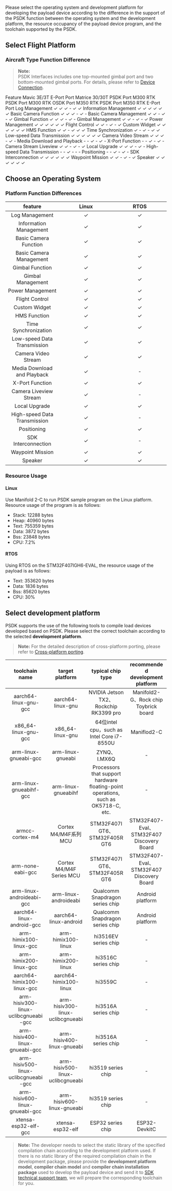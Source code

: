 Please select the operating system and development platform for developing the payload device according to the difference in the support of the PSDK function between the operating system and the development platform, the resource occupancy of the payload device program, and the toolchain supported by the PSDK.

## Select Flight Platform

### Aircraft Type Function Difference

>**Note:**<br/>
> PSDK Interfaces includes one top-mounted gimbal port and two bottom-mounted gimbal ports. For details, please refer to [Device Connection](https://developer.dji.com/doc/payload-sdk-tutorial/en/quick-start/device-connect.html#payload-development-based-on-typec-interface-osdk-expansion-interface). 

   <th>Feature</th>
   <th>Mavic 3E/3T E-Port Port</th>
   <th>Matrice 30/30T PSDK Port</th>
   <th>M300 RTK PSDK Port</th>
   <th>M300 RTK OSDK Port</th>
   <th>M350 RTK PSDK Port</th>
   <th>M350 RTK E-Port Port</th>
    <tbody>
        <tr>
            <td>Log Management</td>
            <td>✓</td>
            <td>✓</td>
            <td>✓</td>
            <td>-</td>
            <td>✓</td>
            <td>✓</td>
        </tr>
        <tr>
            <td>Information Management</td>
            <td>✓</td>
            <td>✓</td>
            <td>✓</td>
            <td>✓</td>
            <td>✓</td>
            <td>✓</td>
        </tr>
        <tr>
            <td>Basic Camera Function</td>
            <td>✓</td>
            <td>✓</td>
            <td>✓</td>
            <td>-</td>
            <td>✓</td>
            <td>-</td>
        </tr>
        <tr>
            <td>Basic Camera Management</td>
            <td>✓</td>
            <td>✓</td>
            <td>-</td>
            <td>✓</td>
            <td>-</td>
            <td>✓</td>
        </tr>
        <tr>
            <td>Gimbal Function</td>
            <td>✓</td>
            <td>✓</td>
            <td>✓</td>
            <td>-</td>
            <td>✓</td>
            <td>-</td>
        </tr>
        <tr>
            <td>Gimbal Management</td>
            <td>✓</td>
            <td>✓</td>
            <td>-</td>
            <td>✓</td>
            <td>-</td>
            <td>✓</td>
        </tr>
        <tr>
            <td>Power Management</td>
            <td>✓</td>
            <td>✓</td>
            <td>✓</td>
            <td>✓</td>
            <td>✓</td>
            <td>✓</td>
        </tr>
        <tr>
            <td>Flight Control</td>
            <td>✓</td>
            <td>✓</td>
            <td>-</td>
            <td>✓</td>
            <td>-</td>
            <td>✓</td>
        </tr>
        <tr>
            <td>Custom Widget</td>
            <td>✓</td>
            <td>✓</td>
            <td>✓</td>
            <td>✓</td>
            <td>✓</td>
            <td>✓</td>
        </tr>
        <tr>
            <td>HMS Function</td>
            <td>✓</td>
            <td>✓</td>
            <td>-</td>
            <td>✓</td>
            <td>✓</td>
            <td>✓</td>
        </tr>
        <tr>
            <td>Time Synchronization</td>
            <td>✓</td>
            <td>-</td>
            <td>✓</td>
            <td>-</td>
            <td>✓</td>
            <td>✓</td>
        </tr>
        <tr>
            <td>Low-speed Data Transmission</td>
            <td>✓</td>
            <td>✓</td>
            <td>✓</td>
            <td>✓</td>
            <td>✓</td>
            <td>✓</td>
        </tr>
        <tr>
            <td>Camera Video Stream</td>
            <td>✓</td>
            <td>✓</td>
            <td>✓</td>
            <td>-</td>
            <td>✓</td>
            <td>-</td>
        </tr>
        <tr>
            <td>Media Download and Playback</td>
            <td>-</td>
            <td>-</td>
            <td>✓</td>
            <td>-</td>
            <td>✓</td>
            <td>-</td>
        </tr>
        <tr>
            <td>X-Port Function</td>
            <td>-</td>
            <td>-</td>
            <td>✓</td>
            <td>-</td>
            <td>✓</td>
            <td>-</td>
        </tr>
        <tr>
            <td>Camera Stream Liveview</td>
            <td>✓</td>
            <td>✓</td>
            <td>-</td>
            <td>✓</td>
            <td>-</td>
            <td>✓</td>
        </tr>
        <tr>
            <td>Local Upgrade</td>
            <td>✓</td>
            <td>✓</td>
            <td>✓</td>
            <td>-</td>
            <td>✓</td>
            <td>-</td>
        </tr>
        <tr>
            <td>High-speed Data Transmission</td>
            <td>-</td>
            <td>-</td>
            <td>✓</td>
            <td>-</td>
            <td>-</td>
            <td>-</td>
        </tr>
        <tr>
            <td>Positioning</td>
            <td>-</td>
            <td>-</td>
            <td>✓</td>
            <td>-</td>
            <td>✓</td>
            <td>-</td>
        </tr>
        <tr>
            <td>SDK Interconnection</td>
            <td>✓</td>
            <td>✓</td>
            <td>✓</td>
            <td>✓</td>
            <td>✓</td>
            <td>✓</td>
        </tr>
        <tr>
            <td>Waypoint Mission</td>
            <td>✓</td>
            <td>✓</td>
            <td>-</td>
            <td>✓</td>
            <td>-</td>
            <td>✓</td>
        </tr>
        <tr>
            <td>Speaker</td>
            <td>✓</td>
            <td>✓</td>
            <td>✓</td>
            <td>✓</td>
            <td>✓</td>
            <td>✓</td>
        </tr>
    </tbody>


## Choose an Operating System

### Platform Function Differences

<table width="100%" style="display: table; table-layout:fixed; text-align:center">
<thead>
<tr>
   <th>feature</th>
   <th>Linux</th>
   <th>RTOS</th>
</tr>
</thead>
<tbody>
<tr>
   <td>Log Management</td>
   <td>✓</td>
   <td>✓</td>
</tr>
<tr>
   <td>Information Management</td>
   <td>✓</td>
   <td>✓</td>
</tr>
<tr>
   <td>Basic Camera Function</td>
   <td>✓</td>
   <td>✓</td>
</tr>
<tr>
   <td>Basic Camera Management</td>
   <td>✓</td>
   <td>✓</td>
</tr>
<tr>
   <td>Gimbal Function</td>
   <td>✓</td>
   <td>✓</td>
</tr>
<tr>
   <td>Gimbal Management</td>
   <td>✓</td>
   <td>✓</td>
</tr>
<tr>
   <td>Power Management</td>
   <td>✓</td>
   <td>✓</td>
</tr>
<tr>
   <td>Flight Control</td>
   <td>✓</td>
   <td>✓</td>
</tr>
<tr>
   <td>Custom Widget</td>
   <td>✓</td>
   <td>✓</td>
</tr>
<tr>
   <td>HMS Function</td>
   <td>✓</td>
   <td>✓</td>
</tr>
<tr>
   <td>Time Synchronization</td>
   <td>✓</td>
   <td>✓</td>
</tr>
<tr>
   <td>Low-speed Data Transmission</td>
   <td>✓</td>
   <td>✓</td>
</tr>
<tr>
   <td>Camera Video Stream</td>
   <td>✓</td>
   <td>✓</td>
</tr>
<tr>
   <td>Media Download and Playback</td>
   <td>✓</td>
   <td>-</td>
</tr>
<tr>
   <td>X-Port Function</td>
   <td>✓</td>
   <td>✓</td>
</tr>
<tr>
   <td>Camera Liveview Stream</td>
   <td>✓</td>
   <td>-</td>
</tr>
<tr>
   <td>Local Upgrade</td>
   <td>✓</td>
   <td>✓</td>
</tr>
<tr>
   <td>High-speed Data Transmission</td>
   <td>✓</td>
   <td>-</td>
</tr>
<tr>
   <td>Positioning</td>
   <td>✓</td>
   <td>✓</td>
</tr>
<tr>
   <td>SDK Interconnection</td>
   <td>✓</td>
   <td>-</td>
</tr>
<tr>
   <td>Waypoint Mission</td>
   <td>✓</td>
   <td>✓</td>
</tr>
<tr>
   <td>Speaker</td>
   <td>✓</td>
   <td>✓</td>
</tr>
</tbody>
</table>

### Resource Usage

#### Linux
Use Manifold 2-C to run PSDK sample program on the Linux platform. Resource usage of the program is as follows:

- Stack: 12288 bytes
- Heap: 40960 bytes
- Text: 755359 bytes
- Data: 3872 bytes
- Bss: 23848 bytes
- CPU: 7.2%

#### RTOS

Using RTOS on the STM32F407IGH6-EVAL, the resource usage of the payload is as follows:

- Text: 353620 bytes
- Data: 1836 bytes
- Bss: 85620 bytes
- CPU: 30%

## Select development platform
PSDK supports the use of the following tools to compile load devices developed based on PSDK. Please select the correct toolchain according to the selected **development platform**.
> **Note:** For the detailed description of cross-platform porting, please refer to [Cross-platform porting](https://developer.dji.com/doc/payload-sdk-tutorial/en/quick-start/porting.html).

<table width="100%" style="display: table; table-layout:fixed; text-align:center">
<thead>
<tr>
   <th>toolchain name</th>
   <th>target platform</th>
   <th>typical chip type</th>
   <th>recommended development platform</th>
</tr>
</thead>
<tbody>
<tr>
   <td>aarch64-linux-gnu-gcc</td>
   <td>aarch64-linux-gnu</td>
   <td>NVIDIA Jetson TX2、Rockchip RK3399 pro</td>
   <td>Manifold2-G、Rock chip Toybrick board</td>
</tr>
<tr>
   <td>x86_64-linux-gnu-gcc</td>
   <td>x86_64-linux-gnu</td>
   <td>64位intel cpu，such as Intel Core i7-8550U</td>
   <td>Maniflod2-C</td>
</tr>
<tr>
   <td>arm-linux-gnueabi-gcc</td>
   <td>arm-linux-gnueabi</td>
   <td>ZYNQ、I.MX6Q</td>
   <td>-</td>
</tr>
<tr>
   <td>arm-linux-gnueabihf-gcc</td>
   <td>arm-linux-gnueabihf</td>
   <td>Processors that support hardware floating-point operations, such as OK5718-C, etc.</td>
   <td>-</td>
</tr>
<tr>
   <td>armcc-cortex-m4</td>
   <td>Cortex M4/M4F系列MCU</td>
   <td>STM32F407IGT6、STM32F405RGT6</td>
   <td>STM32F407-Eval、STM32F407 Discovery Board</td>
</tr>
<tr>
   <td>arm-none-eabi-gcc</td>
   <td>Cortex M4/M4F Series MCU</td>
   <td>STM32F407IGT6、STM32F405RGT6</td>
   <td>STM32F407-Eval、STM32F407 Discovery Board</td>
</tr>
<tr>
   <td>arm-linux-androideabi-gcc</td>
   <td>arm-linux-androideabi</td>
   <td>Qualcomm Snapdragon series chip</td>
   <td>Android platform</td>
</tr>
<tr>
   <td>aarch64-linux-android-gcc</td>
   <td>aarch64-linux-android</td>
   <td>Qualcomm Snapdragon series chip</td>
   <td>Android platform</td>
</tr>
<tr>
   <td>arm-himix100-linux-gcc</td>
   <td>arm-himix100-linux</td>
   <td>hi3516EV series chip</td>
   <td>-</td>
</tr>
<tr>
   <td>arm-himix200-linux-gcc</td>
   <td>arm-himix200-linux</td>
   <td>hi3516C series chip</td>
   <td>-</td>
</tr>
<tr>
   <td>aarch64-himix100-linux-gcc</td>
   <td>aarch64-himix100-linux</td>
   <td>hi3559C</td>
   <td>-</td>
</tr>
<tr>
   <td>arm-hisiv300-linux-uclibcgnueabi-gcc</td>
   <td>arm-hisiv300-linux-uclibcgnueabi</td>
   <td>hi3516A series chip</td>
   <td>-</td>
</tr>
<tr>
   <td>arm-hisiv400-linux-gnueabi-gcc</td>
   <td>arm-hisiv400-linux-gnueabi</td>
   <td>hi3516A series chip</td>
   <td>-</td>
</tr>
<tr>
   <td>arm-hisiv500-linux-uclibcgnueabi-gcc</td>
   <td>arm-hisiv500-linux-uclibcgnueabi</td>
   <td>hi3519 series chip</td>
   <td>-</td>
</tr>
<tr>
   <td>arm-hisiv600-linux-gnueabi-gcc</td>
   <td>arm-hisiv600-linux-gnueabi</td>
   <td>hi3519 series chip</td>
   <td>-</td>
</tr>
<tr>
   <td>xtensa-esp32-elf-gcc</td>
   <td>xtensa-esp32-elf</td>
   <td>ESP32 series chip</td>
   <td>ESP32-DevkitC</td>
</tr>
</tbody>
</table>


> **Note:** The developer needs to select the static library of the specified compilation chain according to the development platform used. If there is no static library of the required compilation chain in the development package, please provide the **development platform model**, **compiler chain model** and **compiler chain installation package** used to develop the payload device and send it to <a href="mailto:dev@dji.com">SDK technical support team</a>, we will prepare the corresponding toolchain for you.

